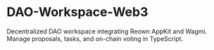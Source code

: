 # DAO-Workspace-Web3
Decentralized DAO workspace integrating Reown AppKit and Wagmi. Manage proposals, tasks, and on-chain voting in TypeScript.

